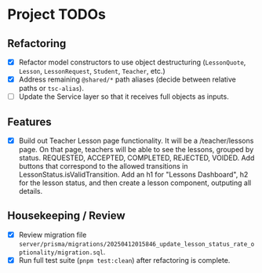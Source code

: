 # Project TODOs

## Refactoring
- [x] Refactor model constructors to use object destructuring (`LessonQuote`, `Lesson`, `LessonRequest`, `Student`, `Teacher`, etc.)
- [x] Address remaining `@shared/*` path aliases (decide between relative paths or `tsc-alias`).
- [ ] Update the Service layer so that it receives full objects as inputs.

## Features
- [x] Build out Teacher Lesson page functionality. It will be a /teacher/lessons page. On that page, teachers will be able to see the lessons, grouped by status. REQUESTED, ACCEPTED, COMPLETED, REJECTED, VOIDED. Add buttons that correspond to the allowed transitions in LessonStatus.isValidTransition. Add an h1 for "Lessons Dashboard", h2 for the lesson status, and then create a lesson component, outputing all details. 

## Housekeeping / Review
- [x] Review migration file `server/prisma/migrations/20250412015846_update_lesson_status_rate_optionality/migration.sql`.
- [x] Run full test suite (`pnpm test:clean`) after refactoring is complete.
